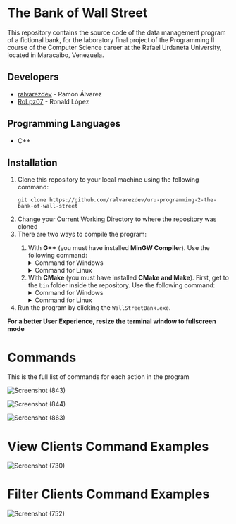 # The Bank of Wall Street

This repository contains the source code of the data management program of a fictional bank, for the laboratory final project of the Programming II course of the Computer Science career at the Rafael Urdaneta University, located in Maracaibo, Venezuela.

## Developers

- [ralvarezdev](https://github.com/ralvarezdev) - Ramón Álvarez
- [RoLpz07](https://github.com/RoLpz07) - Ronald López

## Programming Languages

- C++

## Installation

<ol>
<li>Clone this repository to your local machine using the following command:

```git clone https://github.com/ralvarezdev/uru-programming-2-the-bank-of-wall-street```
</li>

<li>Change your Current Working Directory to where the repository was cloned</li>

<li>There are two ways to compile the program:</li>

<ol>
<li>With <strong>G++</strong> (you must have installed <strong>MinGW Compiler</strong>). Use the following command:

<details>
<summary>Command for Windows</summary>

```g++ -o bin\WallStreetBank.exe src\main.cpp src\lib\namespaces.h src\lib\clients\clientsOp.h src\lib\clients\clientsOp.cpp src\lib\clients\transactionsOp.cpp src\lib\clients\transactionsOp.h src\lib\data\dataOp.h src\lib\data\dataOp.cpp src\lib\datatables\output.h src\lib\datatables\output.cpp src\lib\terminal\ansiEsc.h src\lib\terminal\ansiEsc.cpp src\lib\terminal\input.cpp src\lib\terminal\input.h```

</details>

<details>
<summary>Command for Linux</summary>

```g++ -o bin/WallStreetBank.exe src/main.cpp src/lib/namespaces.h src/lib/clients/clientsOp.h src/lib/clients/clientsOp.cpp src/lib/clients/transactionsOp.cpp src/lib/clients/transactionsOp.h src/lib/data/dataOp.h src/lib/data/dataOp.cpp src/lib/datatables/output.h src/lib/datatables/output.cpp src/lib/terminal/ansiEsc.h src/lib/terminal/ansiEsc.cpp src/lib/terminal/input.cpp src/lib/terminal/input.h```

</details></li>

<li>With <strong>CMake</strong> (you must have installed <strong>CMake and Make</strong>). First, get to the <code>bin</code> folder inside the repository. Use the following command:

<details>
<summary>Command for Windows</summary>

```cmake -S ..\ -G "MinGW Makefiles" -B .\ && make```

</details>

<details>
<summary>Command for Linux</summary>

```cmake -S ../ -G "MinGW Makefiles" -B ./ && make```

</details></li></ol>

<li>Run the program by clicking the <code>WallStreetBank.exe</code>.</li>
</ol>

<strong>For a better User Experience, resize the terminal window to fullscreen mode</strong>

# Commands
This is the full list of commands for each action in the program

![Screenshot (843)](https://github.com/ralvarezdev/ProyectoLaboratorio_RR/assets/86166683/93268cdb-84ed-42c2-8bf3-55ffa3efc55d)

![Screenshot (844)](https://github.com/ralvarezdev/ProyectoLaboratorio_RR/assets/86166683/c61117d1-dab3-4993-a500-d2f856032ae5)

![Screenshot (863)](https://github.com/ralvarezdev/ProyectoLaboratorio_RR/assets/86166683/386aec69-a9c0-49e1-ad53-1611f3423e8d)

# View Clients Command Examples

![Screenshot (730)](https://github.com/ralvarezdev/ProyectoLaboratorio_RR/assets/86166683/32539e54-f008-40a4-8c13-1345234dbdb1)

# Filter Clients Command Examples

![Screenshot (752)](https://github.com/ralvarezdev/ProyectoLaboratorio_RR/assets/86166683/d71efa50-c463-4b19-9869-51ea30575f7e)
